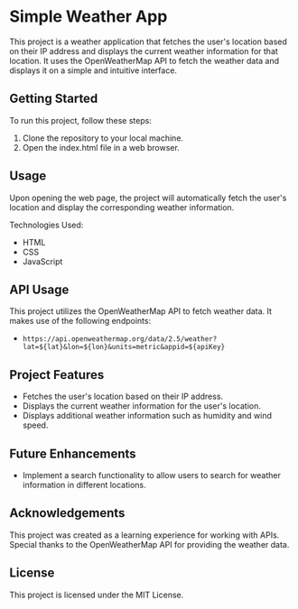 # Simple Weather App

This project is a weather application that fetches the user's location based on their IP address and displays the current weather information for that location. It uses the OpenWeatherMap API to fetch the weather data and displays it on a simple and intuitive interface.

## Getting Started

To run this project, follow these steps:

1. Clone the repository to your local machine.
2. Open the index.html file in a web browser.

## Usage

Upon opening the web page, the project will automatically fetch the user's location and display the corresponding weather information.

Technologies Used:

- HTML
- CSS
- JavaScript

## API Usage

This project utilizes the OpenWeatherMap API to fetch weather data. It makes use of the following endpoints:

- `https://api.openweathermap.org/data/2.5/weather?lat=${lat}&lon=${lon}&units=metric&appid=${apiKey}`

## Project Features

- Fetches the user's location based on their IP address.
- Displays the current weather information for the user's location.
- Displays additional weather information such as humidity and wind speed.

## Future Enhancements

- Implement a search functionality to allow users to search for weather information in different locations.

## Acknowledgements

This project was created as a learning experience for working with APIs. Special thanks to the OpenWeatherMap API for providing the weather data.

## License

This project is licensed under the MIT License.
